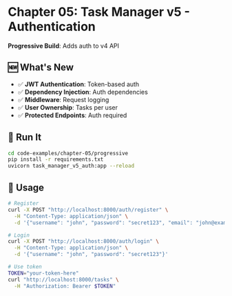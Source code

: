 # Chapter 05: Task Manager v5 - Authentication

**Progressive Build**: Adds auth to v4 API

## 🆕 What's New

- ✅ **JWT Authentication**: Token-based auth
- ✅ **Dependency Injection**: Auth dependencies
- ✅ **Middleware**: Request logging
- ✅ **User Ownership**: Tasks per user
- ✅ **Protected Endpoints**: Auth required

## 🚀 Run It

```bash
cd code-examples/chapter-05/progressive
pip install -r requirements.txt
uvicorn task_manager_v5_auth:app --reload
```

## 🔐 Usage

```bash
# Register
curl -X POST "http://localhost:8000/auth/register" \
  -H "Content-Type: application/json" \
  -d '{"username": "john", "password": "secret123", "email": "john@example.com"}'

# Login
curl -X POST "http://localhost:8000/auth/login" \
  -H "Content-Type: application/json" \
  -d '{"username": "john", "password": "secret123"}'

# Use token
TOKEN="your-token-here"
curl "http://localhost:8000/tasks" \
  -H "Authorization: Bearer $TOKEN"
```
